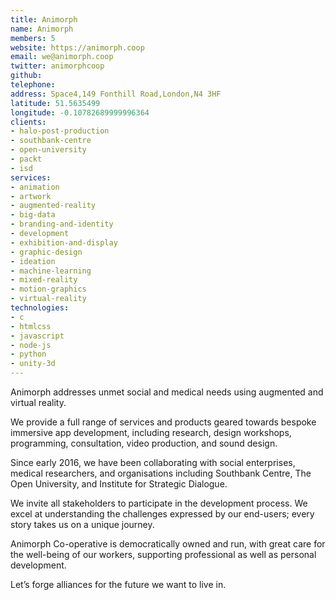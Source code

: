 ```yaml
---
title: Animorph
name: Animorph
members: 5
website: https://animorph.coop
email: we@animorph.coop
twitter: animorphcoop
github: 
telephone: 
address: Space4,149 Fonthill Road,London,N4 3HF
latitude: 51.5635499
longitude: -0.10782689999996364
clients: 
- halo-post-production
- southbank-centre
- open-university
- packt
- isd
services: 
- animation
- artwork
- augmented-reality
- big-data
- branding-and-identity
- development
- exhibition-and-display
- graphic-design
- ideation
- machine-learning
- mixed-reality
- motion-graphics
- virtual-reality
technologies: 
- c
- htmlcss
- javascript
- node-js
- python
- unity-3d
---
```


Animorph addresses unmet social and medical needs using augmented and virtual reality.

We provide a full range of services and products geared towards bespoke immersive app development, including research, design workshops, programming, consultation, video production, and sound design.

Since early 2016, we have been collaborating with social enterprises, medical researchers, and organisations including Southbank Centre, The Open University, and Institute for Strategic Dialogue.

We invite all stakeholders to participate in the development process. We excel at understanding the challenges expressed by our end-users; every story takes us on a unique journey.

Animorph Co-operative is democratically owned and run, with great care for the well-being of our workers, supporting professional as well as personal development.

Let’s forge alliances for the future we want to live in.
